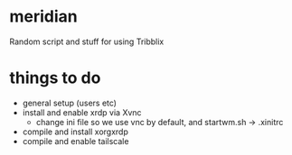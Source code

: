 # meridian
Random script and stuff for using Tribblix

# things to do
- general setup (users etc)
- install and enable xrdp via Xvnc
  - change ini file so we use vnc by default, and startwm.sh -> .xinitrc
- compile and install xorgxrdp
- compile and enable tailscale
